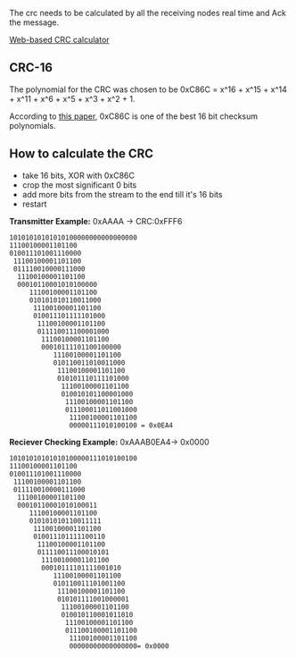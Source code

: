 The crc needs to be calculated by all the receiving nodes real time and Ack the message.

[Web-based CRC calculator](http://depa.usst.edu.cn/chenjq/www2/SDesign/JavaScript/CRCcalculation.htm)

## CRC-16
The polynomial for the CRC was chosen to be 0xC86C = x^16 + x^15 + x^14 + x^11 + x^6 + x^5 + x^3 + x^2 + 1.

According to [this paper](https://github.com/amstan/openCICAD/raw/f803ea50e8b95cbeb35dbc2ddf5a203411480454/doc/koopman04_crc_poly_embedded.pdf), 0xC86C is one of the best 16 bit checksum polynomials.

## How to calculate the CRC

* take 16 bits, XOR with 0xC86C
* crop the most significant 0 bits
* add more bits from the stream to the end till it's 16 bits
* restart

**Transmitter Example:** 0xAAAA -> CRC:0xFFF6

    10101010101010100000000000000000
    11100100001101100
    010011101001110000
     11100100001101100
     011110010000111000
      11100100001101100
      00010110001010100000
         11100100001101100
         010101010110011000
          11100100001101100
          010011101111101000
           11100100001101100
           011110011100001000
            11100100001101100
            00010111101100100000
               11100100001101100
               010110011010011000
                11100100001101100
                010101110111101000
                 11100100001101100
                 010010101100001000
                  11100100001101100
                  011100011011001000
                   11100100001101100
                   00000111010100100 = 0x0EA4

**Reciever Checking Example:** 0xAAAB0EA4-> 0x0000

    10101010101010100000111010100100
    11100100001101100
    010011101001110000
     11100100001101100
     011110010000111000
      11100100001101100
      00010110001010100011
         11100100001101100
         010101010110011111
          11100100001101100
          010011101111100110
           11100100001101100
           011110011100010101
            11100100001101100
            00010111101111001010
               11100100001101100
               010110011101001100
                11100100001101100
                010101111001000001
                 11100100001101100
                 010010110001011010
                  11100100001101100
                  011100100001101100 
                   11100100001101100
                   00000000000000000= 0x0000